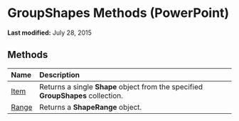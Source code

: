 
# GroupShapes Methods (PowerPoint)

 **Last modified:** July 28, 2015


## Methods



|**Name**|**Description**|
|:-----|:-----|
| [Item](8cb574da-688e-5409-e638-41c7bb505558.md)|Returns a single  **Shape** object from the specified **GroupShapes** collection.|
| [Range](d7273a15-71f2-2e50-a481-055e8cc39e1f.md)|Returns a  **ShapeRange** object.|
